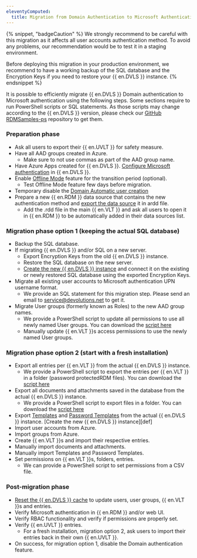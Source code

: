 ```yaml
---
eleventyComputed:
  title: Migration from Domain Authentication to Microsoft Authentication
---
```

{% snippet, "badgeCaution" %}
We strongly recommend to be careful with this migration as it affects all user accounts authentication method. To avoid any problems, our recommendation would be to test it in a staging environment.  

Before deploying this migration in your production environment, we recommend to have a working backup of the SQL database and the Encryption Keys if you need to restore your {{ en.DVLS }} instance.
{% endsnippet %}  

It is possible to efficiently migrate {{ en.DVLS }} Domain authentication to Microsoft authentication using the following steps. Some sections require to run PowerShell scripts or SQL statements. As those scripts may change according to the {{ en.DVLS }} version, please check our [GitHub RDMSamples-ps](https://github.com/Devolutions/RDMSamples-ps) repository to get them.
### Preparation phase
* Ask all users to export their {{ en.UVLT }} for safety measure.
* Have all AAD groups created in Azure.  
    * Make sure to not use commas as part of the AAD group name.
* Have Azure Apps created for {{ en.DVLS }}.
[Configure Microsoft authentication](/kb/devolutions-server/how-to-articles/azure-portal-configuration-guide-microsoft-authentication/) in {{ en.DVLS }}.
* Enable [Offline Mode](/rdm/windows/data-sources/offline-mode/) feature for the transition period (optional).  
    * Test Offline Mode feature few days before migration.
* Temporary disable the [Domain Automatic user creation](/server/web-interface/administration/configuration/server-settings/general/authentication/domain/)
* Prepare a new {{ en.RDM }} data source that contains the new authentication method and [export the data source](/rdm/windows/data-sources/data-sources-types/import-export/) it in ardd file.
    * Add the .rdd file in the main {{ en.VLT }} and ask all users to open it in {{ en.RDM }} to be automatically added in their data sources list.
### Migration phase option 1 (keeping the actual SQL database)
* Backup the SQL database.
* If migrating {{ en.DVLS }} and/or SQL on a new server.  
    * Export Encryption Keys from the old {{ en.DVLS }} instance.
    * Restore the SQL database on the new server.  
    * [Create the new {{ en.DVLS }} instance](/server/getting-started/installation/create-server-instance/) and connect it on the existing or newly restored SQL database using the exported Encryption Keys.
* Migrate all existing user accounts to Microsoft authentication UPN username format.  
    * We provide an SQL statement for this migration step. Please send an email to [service@devolutions.net](mailto:service@devolutions.net) to get it.
* Migrate User groups (formerly known as Roles) to the new AAD group names.  
    * We provide a PowerShell script to update all permissions to use all newly named User groups. You can download the [script here](https://github.com/Devolutions/RDMSamples-ps/blob/main/module/security/SetPermissionsonFoldersInVault.ps1)
    * Manually update {{ en.VLT }}s access permissions to use the newly named User groups.
### Migration phase option 2 (start with a fresh installation)
* Export all entries per {{ en.VLT }} from the actual {{ en.DVLS }} instance.  
    * We provide a PowerShell script to export the entries per {{ en.VLT }} in a folder (password protectedRDM files). You can download the [script here](https://github.com/Devolutions/RDMSamples-ps/blob/main/module/export/ExportAllEntriesAllVaults.ps1)
* Export all documents and attachments saved in the database from the actual {{ en.DVLS }} instance.  
    * We provide a PowerShell script to export files in a folder. You can download the [script here](https://github.com/Devolutions/RDMSamples-ps/blob/main/module/export/ExportDocumentsDatabase.ps1)
* Export [Templates](/rdm/windows/commands/file/templates/) and [Password Templates](/rdm/windows/commands/file/templates/password-templates/) from the actual {{ en.DVLS }} instance.
[Create the new {{ en.DVLS }} instance][def]
* Import user accounts from Azure.
* Import groups from Azure.
* Create {{ en.VLT }}s and import their respective entries.
* Manually import documents and attachments.
* Manually import Templates and Password Templates.
* Set permissions on {{ en.VLT }}s, folders, entries.  
    * We can provide a PowerShell script to set permissions from a CSV file.
### Post-migration phase
* [Reset the {{ en.DVLS }} cache](/server/web-interface/administration/security-management/reset-server-cache/) to update users, user groups, {{ en.VLT }}s and entries.
* Verify Microsoft authentication in {{ en.RDM }} and/or web UI.
* Verify RBAC functionality and verify if permissions are properly set.
* Verify {{ en.UVLT }} entries.  
    * For a fresh installation, migration option 2, ask users to import their entries back in their own {{ en.UVLT }}.
* On success, for migration option 1, disable the Domain authentication feature.
